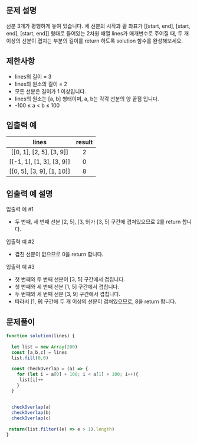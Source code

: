 ## 문제 설명
선분 3개가 평행하게 놓여 있습니다. 세 선분의 시작과 끝 좌표가 [[start, end], [start, end], [start, end]] 형태로 들어있는 2차원 배열 lines가 매개변수로 주어질 때, 두 개 이상의 선분이 겹치는 부분의 길이를 return 하도록 solution 함수를 완성해보세요.


## 제한사항
- lines의 길이 = 3
- lines의 원소의 길이 = 2
- 모든 선분은 길이가 1 이상입니다.
- lines의 원소는 [a, b] 형태이며, a, b는 각각 선분의 양 끝점 입니다.
- -100 ≤ a < b ≤ 100

## 입출력 예
lines	|result
:--:|:--:
[[0, 1], [2, 5], [3, 9]]|	2
[[-1, 1], [1, 3], [3, 9]]|	0
[[0, 5], [3, 9], [1, 10]]|	8

## 입출력 예 설명
입출력 예 #1

- 두 번째, 세 번째 선분 [2, 5], [3, 9]가 [3, 5] 구간에 겹쳐있으므로 2를 return 합니다.

입출력 예 #2

- 겹친 선분이 없으므로 0을 return 합니다.

입출력 예 #3

- 첫 번째와 두 번째 선분이 [3, 5] 구간에서 겹칩니다.
- 첫 번째와 세 번째 선분 [1, 5] 구간에서 겹칩니다.
- 두 번째와 세 번째 선분 [3, 9] 구간에서 겹칩니다.
- 따라서 [1, 9] 구간에 두 개 이상의 선분이 겹쳐있으므로, 8을 return 합니다.

## 문제풀이
```js
function solution(lines) {
 
  let list = new Array(200)
  const [a,b,c] = lines
  list.fill(0,0)
  
  const checkOverlap = (a) => {
    for (let i = a[0] + 100; i < a[1] + 100; i++){
     list[i]++
    }
  }
  
  
  checkOverlap(a)
  checkOverlap(b)
  checkOverlap(c)
  
 return(list.filter((e) => e > 1).length)
}

```